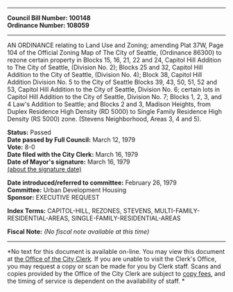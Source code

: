 * * * * *  
  
**Council Bill Number: [](#h0)[](#h2)100148**   
**Ordinance Number: 108059**  
  
* * * * *  
  
AN ORDINANCE relating to Land Use and Zoning; amending Plat 37W, Page 104 of the Official Zoning Map of The City of Seattle, (Ordinance 86300) to rezone certain property in Blocks 15, 16, 21, 22 and 24, Capitol Hill Addition to The City of Seattle, (Division No. 2); Blocks 25 and 32, Capitol Hill Addition to the City of Seattle, (Division No. 4); Block 38, Capitol Hill Addition Division No. 5 to the City of Seattle Blocks 39, 43, 50, 51, 52 and 53, Capitol Hill Addition to the City of Seattle, Division No. 6; certain lots in Capitol Hill Addition to the City of Seattle, Division No. 7; Blocks 1, 2, 3, and 4 Law's Addition to Seattle; and Blocks 2 and 3, Madison Heights, from Duplex Residence High Density (RD 5000) to Single Family Residence High Density (RS 5000) zone. (Stevens Neighborhood, Areas 3, 4 and 5).  
  
**Status:** Passed   
**Date passed by Full Council:** March 12, 1979   
**Vote:** 8-0   
**Date filed with the City Clerk:** March 16, 1979   
**Date of Mayor's signature:** March 16, 1979   
[(about the signature date)](/~public/approvaldate.htm)   
  
  
**Date introduced/referred to committee:** February 26, 1979   
**Committee:** Urban Development Housing   
**Sponsor:** EXECUTIVE REQUEST   
  
**Index Terms:** CAPITOL-HILL, REZONES, STEVENS, MULTI-FAMILY-RESIDENTIAL-AREAS, SINGLE-FAMILY-RESIDENTIAL-AREAS  
  
**Fiscal Note:** *(No fiscal note available at this time)*  
  
* * * * *  
  
*No text for this document is available on-line. You may view this document at [the Office of the City Clerk](http://www.seattle.gov/leg/clerk/contactUs.htm). If you are unable to visit the Clerk's Office, you may request a copy or scan be made for you by Clerk staff. Scans and copies provided by the Office of the City Clerk are subject to [copy fees](http://clerk.seattle.gov/~public/clerkfees.htm), and the timing of service is dependent on the availability of staff. *  
  
  
